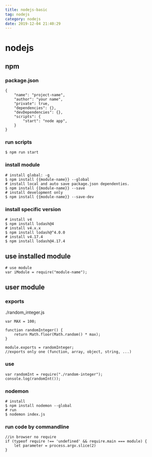 ```yaml
---
title: nodejs-basic
tag: nodejs
category: nodejs
date: 2019-12-04 21:40:29
---
```

# nodejs
## npm
### package.json
```
{
    "name": "project-name",
    "author": "your name",
    "private": true,
    "dependencies": {},
    "devDependencies": {},
    "scripts": {
        "start": "node app",
    }
}
```
### run scripts
```
$ npm run start
```
### install module
```
# install global: -g
$ npm install {{module-name}} --global
# install local and auto save package.json dependenties.
$ npm install {{module-name}} --save
# install development only
$ npm install {{module-name}} --save-dev
```
### install specific version
```
# install v4
$ npm install lodash@4
# install v4.x.x
$ npm install lodash@^4.0.0
# install v4.17.4
$ npm install lodash@4.17.4
```
## use installed module
```
# use module
var iModule = require("module-name");
```
## user module
### exports
./random_integer.js
```
var MAX = 100;

function randomInteger() {
    return Math.floor(Math.random() * max);
}

module.exports = randomInteger;
//exports only one (function, array, object, string, ...)
```
### use
```
var randomInt = require("./random-integer");
console.log(randomInt());
```
### nodemon
```
# install
$ npm install nodemon --global
# run
$ nodemon index.js
```
### run code by commandline
```
//in browser no require
if (typeof require !== 'undefined' && require.main === module) {
    let parameter = process.argv.slice(2)
}
```